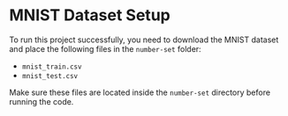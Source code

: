 # MNIST Dataset Setup

To run this project successfully, you need to download the MNIST dataset and place the following files in the `number-set` folder:

- `mnist_train.csv`
- `mnist_test.csv`

Make sure these files are located inside the `number-set` directory before running the code.
